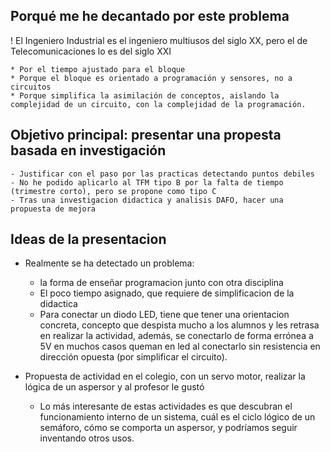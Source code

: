 ## Porqué me he decantado por este problema

! El Ingeniero Industrial es el ingeniero multiusos del siglo XX, pero el de Telecomunicaciones lo es del siglo XXI

	* Por el tiempo ajustado para el bloque
	* Porque el bloque es orientado a programación y sensores, no a circuitos
	* Porque simplifica la asimilación de conceptos, aislando la complejidad de un circuito, con la complejidad de la programación.

## Objetivo principal: presentar una propesta basada en investigación

	- Justificar con el paso por las practicas detectando puntos debiles
	- No he podido aplicarlo al TFM tipo B por la falta de tiempo (trimestre corto), pero se propone como tipo C
	- Tras una investigacion didactica y analisis DAFO, hacer una propuesta de mejora

## Ideas de la presentacion

- Realmente se ha detectado un problema:
	- la forma de enseñar programacion junto con otra disciplina
	- El poco tiempo asignado, que requiere de simplificacion de la didactica
	- Para conectar un diodo LED, tiene que tener una orientacion concreta, concepto que despista mucho a los alumnos y les retrasa en realizar la actividad, además, se conectarlo de forma errónea a 5V en muchos casos queman en led al conectarlo sin resistencia en dirección opuesta (por simplificar el circuito).

- Propuesta de actividad en el colegio, con un servo motor, realizar la lógica de un aspersor y al profesor le gustó
	- Lo más interesante de estas actividades es que descubran el funcionamiento interno de un sistema, cuál es el ciclo lógico de un semáforo, cómo se comporta un aspersor, y podríamos seguir inventando otros usos.